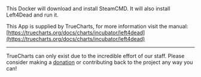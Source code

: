 This Docker will download and install SteamCMD. It will also install Left4Dead and run it.


This App is supplied by TrueCharts, for more information visit the manual: [https://truecharts.org/docs/charts/incubator/left4dead](https://truecharts.org/docs/charts/incubator/left4dead)

---

TrueCharts can only exist due to the incredible effort of our staff.
Please consider making a [donation](https://truecharts.org/docs/about/sponsor) or contributing back to the project any way you can!
